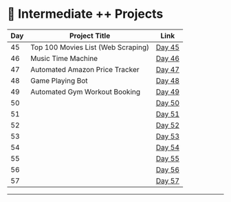 # 📅 Intermediate ++ Projects

| Day | Project Title                       | Link                      |
|-----|-------------------------------------|---------------------------|
| 45  | Top 100 Movies List (Web Scraping)  | [Day 45](d45/README.md)   |
| 46  | Music Time Machine                  | [Day 46](d46/README.md)   |
| 47  | Automated Amazon Price Tracker      | [Day 47](d47/README.md)   |
| 48  | Game Playing Bot                    | [Day 48](d48/README.md)   |
| 49  | Automated Gym Workout Booking       | [Day 49](d49/README.md)   |
| 50  |                                     | [Day 50](d50/README.md)   |
| 51  |                                     | [Day 51](d51/README.md)   |
| 52  |                                     | [Day 52](d52/README.md)   |
| 53  |                                     | [Day 53](d53/README.md)   |
| 54  |                                     | [Day 54](d54/README.md)   |
| 55  |                                     | [Day 55](d55/README.md)   |
| 56  |                                     | [Day 56](d56/README.md)   |
| 57  |                                     | [Day 57](d57/README.md)   |



    


---